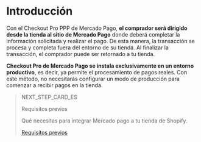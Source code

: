 # Introducción

Con el Checkout Pro PPP de Mercado Pago, **el comprador será dirigido desde la tienda al sitio de Mercado Pago** donde deberá completar la información solicitada y realizar el pago. De esta manera, la transacción se procesa y completa fuera del entorno de su tienda. Al finalizar la transacción, el comprador puede ser retornado a tu tienda.

**Checkout Pro de Mercado Pago se instala exclusivamente en un entorno productivo**, es decir, ya permite el procesamiento de pagos reales. Con este método, no necesitarás configurar un modo de producción para comenzar a recibir pagos en la tienda.

> NEXT_STEP_CARD_ES
>
> Requisitos previos
>
> Qué necesitas para integrar Mercado pago a tu tienda de Shopify.
>
> [Requisitos previos](/developers/es/docs/shopify/requirements)